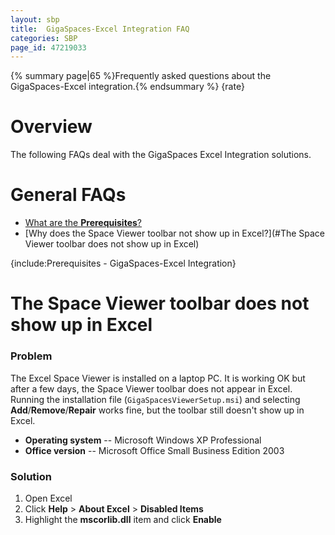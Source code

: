 ```yaml
---
layout: sbp
title:  GigaSpaces-Excel Integration FAQ
categories: SBP
page_id: 47219033
---
```


{% summary page|65 %}Frequently asked questions about the GigaSpaces-Excel integration.{% endsummary %}
{rate}

# Overview

The following FAQs deal with the GigaSpaces Excel Integration solutions.

# General FAQs

- [What are the **Prerequisites**?](#Prerequisites)
- [Why does the Space Viewer toolbar not show up in Excel?](#The Space Viewer toolbar does not show up in Excel)

{include:Prerequisites - GigaSpaces-Excel Integration}

# The Space Viewer toolbar does not show up in Excel

### Problem

The Excel Space Viewer is installed on a laptop PC. It is working OK but after a few days, the Space Viewer toolbar does not appear in Excel.
Running the installation file (`GigaSpacesViewerSetup.msi`) and selecting **Add**/**Remove**/**Repair** works fine, but the toolbar still doesn't show up in Excel.

- **Operating system** -- Microsoft Windows XP Professional
- **Office version** -- Microsoft Office Small Business Edition 2003

### Solution

1. Open Excel
2. Click **Help** > **About Excel** > **Disabled Items**
3. Highlight the **mscorlib.dll** item and click **Enable**
